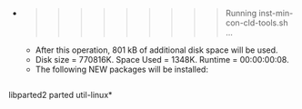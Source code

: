 * >>>>>>>>> Running inst-min-con-cld-tools.sh ...
  * After this operation, 801 kB of additional disk space will be used.
  * Disk size = 770816K. Space Used = 1348K. Runtime = 00:00:00:08.
  * The following NEW packages will be installed:
  ```bash
libparted2 parted util-linux*
  ```
